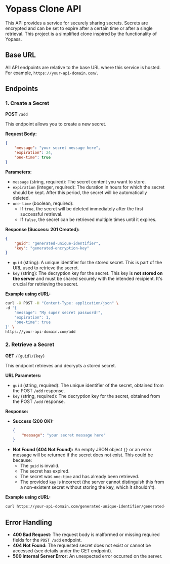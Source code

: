 # Yopass Clone API

This API provides a service for securely sharing secrets. Secrets are encrypted and can be set to expire after a certain time or after a single retrieval. This project is a simplified clone inspired by the functionality of Yopass.

## Base URL

All API endpoints are relative to the base URL where this service is hosted. For example, `https://your-api-domain.com/`.

## Endpoints

### 1. Create a Secret

**POST** `/add`

This endpoint allows you to create a new secret.

**Request Body:**

```json
{
    "message": "your secret message here",
    "expiration": 24,
    "one-time": true
}
```

**Parameters:**

*   `message` (string, required): The secret content you want to store.
*   `expiration` (integer, required): The duration in hours for which the secret should be kept. After this period, the secret will be automatically deleted.
*   `one-time` (boolean, required):
    *   If `true`, the secret will be deleted immediately after the first successful retrieval.
    *   If `false`, the secret can be retrieved multiple times until it expires.

**Response (Success: 201 Created):**

```json
{
    "guid": "generated-unique-identifier",
    "key": "generated-encryption-key"
}
```

*   `guid` (string): A unique identifier for the stored secret. This is part of the URL used to retrieve the secret.
*   `key` (string): The decryption key for the secret. This key is **not stored on the server** and must be shared securely with the intended recipient. It's crucial for retrieving the secret.

**Example using cURL:**

```bash
curl -X POST -H "Content-Type: application/json" \
-d '{
    "message": "My super secret password!",
    "expiration": 1,
    "one-time": true
}' \
https://your-api-domain.com/add
```

### 2. Retrieve a Secret

**GET** `/{guid}/{key}`

This endpoint retrieves and decrypts a stored secret.

**URL Parameters:**

*   `guid` (string, required): The unique identifier of the secret, obtained from the POST `/add` response.
*   `key` (string, required): The decryption key for the secret, obtained from the POST `/add` response.

**Response:**

*   **Success (200 OK):**
    ```json
    {
        "message": "your secret message here"
    }
    ```
*   **Not Found (404 Not Found):**
    An empty JSON object `{}` or an error message will be returned if the secret does not exist. This could be because:
    *   The `guid` is invalid.
    *   The secret has expired.
    *   The secret was `one-time` and has already been retrieved.
    *   The provided `key` is incorrect (the server cannot distinguish this from a non-existent secret without storing the key, which it shouldn't).

**Example using cURL:**

```bash
curl https://your-api-domain.com/generated-unique-identifier/generated-encryption-key
```

## Error Handling

*   **400 Bad Request:** The request body is malformed or missing required fields for the `POST /add` endpoint.
*   **404 Not Found:** The requested secret does not exist or cannot be accessed (see details under the GET endpoint).
*   **500 Internal Server Error:** An unexpected error occurred on the server.